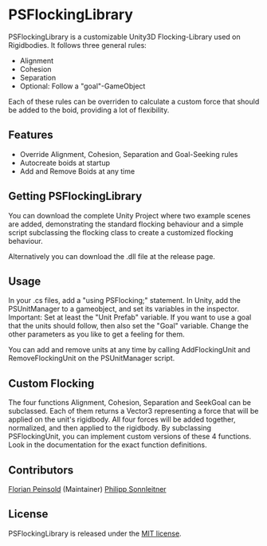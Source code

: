 # PSFlockingLibrary

PSFlockingLibrary is a customizable Unity3D Flocking-Library used on Rigidbodies. It follows three general rules: 

* Alignment
* Cohesion
* Separation
* Optional: Follow a "goal"-GameObject

Each of these rules can be overriden to calculate a custom force that should be added to the boid, providing a lot of flexibility. 


## Features

* Override Alignment, Cohesion, Separation and Goal-Seeking rules
* Autocreate boids at startup
* Add and Remove Boids at any time


## Getting PSFlockingLibrary

You can download the complete Unity Project where two example scenes are added, demonstrating the standard flocking behaviour and a simple script subclassing the flocking class to create a customized flocking behaviour. 

Alternatively you can download the .dll file at the release page.


## Usage

In your .cs files, add a "using PSFlocking;" statement. 
In Unity, add the PSUnitManager to a gameobject, and set its variables in the inspector. Important: Set at least the "Unit Prefab" variable. If you want to use a goal that the units should follow, then also set the "Goal" variable. Change the other parameters as you like to get a feeling for them. 

You can add and remove units at any time by calling AddFlockingUnit and RemoveFlockingUnit on the PSUnitManager script.


## Custom Flocking

The four functions Alignment, Cohesion, Separation and SeekGoal can be subclassed. Each of them returns a Vector3 representing a force that will be applied on the unit's rigidbody. All four forces will be added together, normalized, and then applied to the rigidbody. By subclassing PSFlockingUnit, you can implement custom versions of these 4 functions. Look in the documentation for the exact function definitions.


## Contributors
[Florian Peinsold](https://github.com/Floppi003) (Maintainer)
[Philipp Sonnleitner](https://github.com/AlmostSonny)


## License

PSFlockingLibrary is released under the [MIT license](https://github.com/npruehs/game-math/blob/develop/LICENSE).